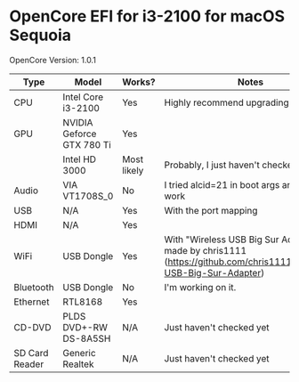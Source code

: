 # OpenCore EFI for i3-2100 for macOS Sequoia
OpenCore Version: 1.0.1

| Type | Model | Works? | Notes |
| --- | --- | --- | --- |
| CPU | Intel Core i3-2100 | Yes | Highly recommend upgrading the CPU.
| GPU | NVIDIA Geforce GTX 780 Ti | Yes
| | Intel HD 3000 | Most likely | Probably, I just haven't checked yet |
| Audio | VIA VT1708S_0 | No | I tried alcid=21 in boot args and it didn't work |
| USB | N/A | Yes | With the port mapping |
| HDMI | N/A | Yes |  |
| WiFi | USB Dongle | Yes | With "Wireless USB Big Sur Adapter" made by chris1111 (https://github.com/chris1111/Wireless-USB-Big-Sur-Adapter)|
| Bluetooth | USB Dongle | No | I'm working on it. |
| Ethernet | RTL8168 | Yes | |
| CD-DVD | PLDS DVD+-RW DS-8A5SH | N/A | Just haven't checked yet |
| SD Card Reader | Generic Realtek | N/A | Just haven't checked yet |
